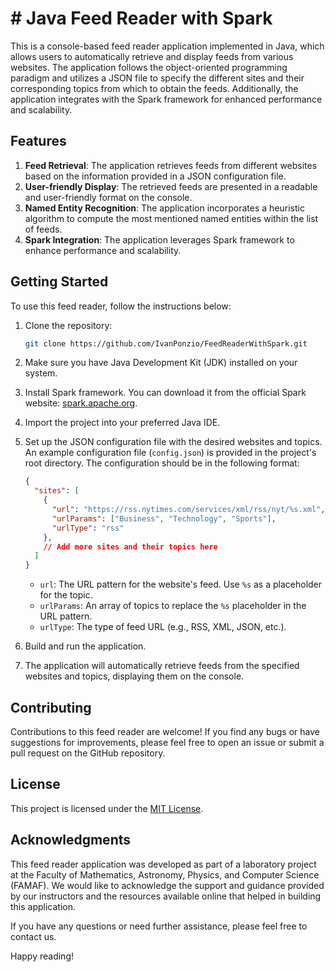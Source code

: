 # # Java Feed Reader with Spark

This is a console-based feed reader application implemented in Java, which allows users to automatically retrieve and display feeds from various websites. The application follows the object-oriented programming paradigm and utilizes a JSON file to specify the different sites and their corresponding topics from which to obtain the feeds. Additionally, the application integrates with the Spark framework for enhanced performance and scalability.

## Features

1. **Feed Retrieval**: The application retrieves feeds from different websites based on the information provided in a JSON configuration file.
2. **User-friendly Display**: The retrieved feeds are presented in a readable and user-friendly format on the console.
3. **Named Entity Recognition**: The application incorporates a heuristic algorithm to compute the most mentioned named entities within the list of feeds.
4. **Spark Integration**: The application leverages Spark framework to enhance performance and scalability.

## Getting Started

To use this feed reader, follow the instructions below:

1. Clone the repository:

   ```bash
   git clone https://github.com/IvanPonzio/FeedReaderWithSpark.git
   ```

2. Make sure you have Java Development Kit (JDK) installed on your system.

3. Install Spark framework. You can download it from the official Spark website: [spark.apache.org](https://spark.apache.org/).

4. Import the project into your preferred Java IDE.

5. Set up the JSON configuration file with the desired websites and topics. An example configuration file (`config.json`) is provided in the project's root directory. The configuration should be in the following format:

   ```json
   {
     "sites": [
       {
         "url": "https://rss.nytimes.com/services/xml/rss/nyt/%s.xml",
         "urlParams": ["Business", "Technology", "Sports"],
         "urlType": "rss"
       },
       // Add more sites and their topics here
     ]
   }
   ```

   - `url`: The URL pattern for the website's feed. Use `%s` as a placeholder for the topic.
   - `urlParams`: An array of topics to replace the `%s` placeholder in the URL pattern.
   - `urlType`: The type of feed URL (e.g., RSS, XML, JSON, etc.).

6. Build and run the application.

7. The application will automatically retrieve feeds from the specified websites and topics, displaying them on the console.

## Contributing

Contributions to this feed reader are welcome! If you find any bugs or have suggestions for improvements, please feel free to open an issue or submit a pull request on the GitHub repository.

## License

This project is licensed under the [MIT License](LICENSE).

## Acknowledgments

This feed reader application was developed as part of a laboratory project at the Faculty of Mathematics, Astronomy, Physics, and Computer Science (FAMAF). We would like to acknowledge the support and guidance provided by our instructors and the resources available online that helped in building this application.

If you have any questions or need further assistance, please feel free to contact us.

Happy reading!
